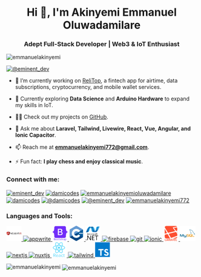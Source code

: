 <h1 align="center">Hi 👋, I'm Akinyemi Emmanuel Oluwadamilare</h1>
<h3 align="center">Adept Full-Stack Developer | Web3 & IoT Enthusiast</h3>


<p align="left"> <img src="https://encrypted-tbn0.gstatic.com/images?q=tbn:ANd9GcQtds9Cn0YUDhYDBIjfHYFR8BS1P2bJWN9xLR8ffhunhA&s" alt="emmanuelakinyemi" /> </p>

<p align="left"> <a href="https://twitter.com/eminent_dev" target="blank"><img src="https://img.shields.io/twitter/follow/eminent_dev?logo=twitter&style=for-the-badge" alt="@eminent_dev" /></a> </p>

- 🔭 I’m currently working on [ReliTop](https://landing-page-34tz3z43r-emmanuelakinyemis-projects.vercel.app/), a fintech app for airtime, data subscriptions, cryptocurrency, and mobile wallet services.

- 🌱 Currently exploring **Data Science** and **Arduino Hardware** to expand my skills in IoT.

- 👨‍💻 Check out my projects on [GitHub](https://github.com/EmmanuelAkinyemi).

- 💬 Ask me about **Laravel, Tailwind, Livewire, React, Vue, Angular, and Ionic Capacitor**.

- 📫 Reach me at **emmanuelakinyemi772@gmail.com**.

- ⚡ Fun fact: **I play chess and enjoy classical music**.

<h3 align="left">Connect with me:</h3>
<p align="left">
<a href="https://twitter.com/eminent_dev" target="blank"><img align="center" src="https://raw.githubusercontent.com/rahuldkjain/github-profile-readme-generator/master/src/images/icons/Social/twitter.svg" alt="eminent_dev" height="30" width="40" /></a>
<a href="https://kaggle.com/damicodes" target="blank"><img align="center" src="https://raw.githubusercontent.com/rahuldkjain/github-profile-readme-generator/master/src/images/icons/Social/kaggle.svg" alt="damicodes" height="30" width="40" /></a>
<a href="https://fb.com/emmanuelakinyemioluwadamilare" target="blank"><img align="center" src="https://raw.githubusercontent.com/rahuldkjain/github-profile-readme-generator/master/src/images/icons/Social/facebook.svg" alt="emmanuelakinyemioluwadamilare" height="30" width="40" /></a>
<a href="https://instagram.com/damicodes" target="blank"><img align="center" src="https://raw.githubusercontent.com/rahuldkjain/github-profile-readme-generator/master/src/images/icons/Social/instagram.svg" alt="damicodes" height="30" width="40" /></a>
<a href="https://hashnode.com/@damicodes" target="blank"><img align="center" src="https://raw.githubusercontent.com/rahuldkjain/github-profile-readme-generator/master/src/images/icons/Social/hashnode.svg" alt="@damicodes" height="30" width="40" /></a>
<a href="https://www.youtube.com/c/@eminent_dev" target="blank"><img align="center" src="https://raw.githubusercontent.com/rahuldkjain/github-profile-readme-generator/master/src/images/icons/Social/youtube.svg" alt="@eminent_dev" height="30" width="40" /></a>
<a href="https://www.hackerrank.com/emmanuelakinyemi772" target="blank"><img align="center" src="https://raw.githubusercontent.com/rahuldkjain/github-profile-readme-generator/master/src/images/icons/Social/hackerrank.svg" alt="emmanuelakinyemi772" height="30" width="40" /></a>
</p>

<h3 align="left">Languages and Tools:</h3>
<p align="left"> 
<a href="https://angular.io" target="_blank" rel="noreferrer"> <img src="https://raw.githubusercontent.com/devicons/devicon/master/icons/angularjs/angularjs-original-wordmark.svg" alt="angularjs" width="40" height="40"/> </a> 
<a href="https://appwrite.io" target="_blank" rel="noreferrer"> <img src="https://www.vectorlogo.zone/logos/appwriteio/appwriteio-icon.svg" alt="appwrite" width="40" height="40"/> </a> 
<a href="https://getbootstrap.com" target="_blank" rel="noreferrer"> <img src="https://raw.githubusercontent.com/devicons/devicon/master/icons/bootstrap/bootstrap-plain-wordmark.svg" alt="bootstrap" width="40" height="40"/> </a> 
<a href="https://www.w3schools.com/cpp/" target="_blank" rel="noreferrer"> <img src="https://raw.githubusercontent.com/devicons/devicon/master/icons/cplusplus/cplusplus-original.svg" alt="cplusplus" width="40" height="40"/> </a> 
<a href="https://dotnet.microsoft.com/" target="_blank" rel="noreferrer"> <img src="https://raw.githubusercontent.com/devicons/devicon/master/icons/dot-net/dot-net-original-wordmark.svg" alt="dotnet" width="40" height="40"/> </a> 
<a href="https://firebase.google.com/" target="_blank" rel="noreferrer"> <img src="https://www.vectorlogo.zone/logos/firebase/firebase-icon.svg" alt="firebase" width="40" height="40"/> </a> 
<a href="https://git-scm.com/" target="_blank" rel="noreferrer"> <img src="https://www.vectorlogo.zone/logos/git-scm/git-scm-icon.svg" alt="git" width="40" height="40"/> </a> 
<a href="https://www.ionicframework.com" target="_blank" rel="noreferrer"> <img src="https://upload.wikimedia.org/wikipedia/commons/d/d1/Ionic_Logo.svg" alt="ionic" width="40" height="40"/> </a> 
<a href="https://laravel.com/" target="_blank" rel="noreferrer"> <img src="https://raw.githubusercontent.com/devicons/devicon/master/icons/laravel/laravel-plain-wordmark.svg" alt="laravel" width="40" height="40"/> </a> 
<a href="https://www.mysql.com/" target="_blank" rel="noreferrer"> <img src="https://raw.githubusercontent.com/devicons/devicon/master/icons/mysql/mysql-original-wordmark.svg" alt="mysql" width="40" height="40"/> </a> 
<a href="https://nextjs.org/" target="_blank" rel="noreferrer"> <img src="https://cdn.worldvectorlogo.com/logos/nextjs-2.svg" alt="nextjs" width="40" height="40"/> </a> 
<a href="https://nuxtjs.org/" target="_blank" rel="noreferrer"> <img src="https://www.vectorlogo.zone/logos/nuxtjs/nuxtjs-icon.svg" alt="nuxtjs" width="40" height="40"/> </a> 
<a href="https://reactjs.org/" target="_blank" rel="noreferrer"> <img src="https://raw.githubusercontent.com/devicons/devicon/master/icons/react/react-original-wordmark.svg" alt="react" width="40" height="40"/> </a> 
<a href="https://tailwindcss.com/" target="_blank" rel="noreferrer"> <img src="https://www.vectorlogo.zone/logos/tailwindcss/tailwindcss-icon.svg" alt="tailwind" width="40" height="40"/> </a> 
<a href="https://www.typescriptlang.org/" target="_blank" rel="noreferrer"> <img src="https://raw.githubusercontent.com/devicons/devicon/master/icons/typescript/typescript-original.svg" alt="typescript" width="40" height="40"/> </a> 
</p>

<p><img align="left" src="https://github-readme-stats.vercel.app/api/top-langs?username=emmanuelakinyemi&show_icons=true&locale=en&layout=compact" alt="emmanuelakinyemi" /></p>

<p>&nbsp;<img align="center" src="https://github-readme-stats.vercel.app/api?username=emmanuelakinyemi&show_icons=true&locale=en" alt="emmanuelakinyemi" /></p>
